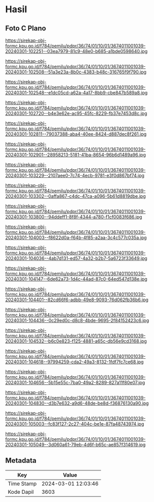 # Hasil

## Foto C Plano

https://sirekap-obj-formc.kpu.go.id/f784/pemilu/pdpr/36/74/01/10/01/3674011001039-20240301-102251--03ea7979-81c9-48e0-b685-a1bde0598640.jpg

https://sirekap-obj-formc.kpu.go.id/f784/pemilu/pdpr/36/74/01/10/01/3674011001039-20240301-102508--51a3e23a-8b0c-4383-b48c-316765f9f790.jpg

https://sirekap-obj-formc.kpu.go.id/f784/pemilu/pdpr/36/74/01/10/01/3674011001039-20240301-102548--e1dc05cd-a62a-4a17-8bb9-cbe847b589a8.jpg

https://sirekap-obj-formc.kpu.go.id/f784/pemilu/pdpr/36/74/01/10/01/3674011001039-20240301-102720--b4e3e62e-ac95-45fc-8229-fb37e7453d8c.jpg

https://sirekap-obj-formc.kpu.go.id/f784/pemilu/pdpr/36/74/01/10/01/3674011001039-20240301-102811--79037388-aba4-40ee-8424-d887dec8f261.jpg

https://sirekap-obj-formc.kpu.go.id/f784/pemilu/pdpr/36/74/01/10/01/3674011001039-20240301-102901--28958213-5181-41ba-8654-96b6d1489a96.jpg

https://sirekap-obj-formc.kpu.go.id/f784/pemilu/pdpr/36/74/01/10/01/3674011001039-20240301-103229--2107aee0-7c74-4ecb-9781-e3f0d867bf74.jpg

https://sirekap-obj-formc.kpu.go.id/f784/pemilu/pdpr/36/74/01/10/01/3674011001039-20240301-103302--0affa867-c4dc-47ca-a096-5b61d8819dbe.jpg

https://sirekap-obj-formc.kpu.go.id/f784/pemilu/pdpr/36/74/01/10/01/3674011001039-20240301-103800--94ddeff1-8f8f-4344-a780-f1cf0083f686.jpg

https://sirekap-obj-formc.kpu.go.id/f784/pemilu/pdpr/36/74/01/10/01/3674011001039-20240301-104003--f8622d0a-f64b-4f85-a2aa-3c4c577c035a.jpg

https://sirekap-obj-formc.kpu.go.id/f784/pemilu/pdpr/36/74/01/10/01/3674011001039-20240301-104036--4ab7d131-ed57-4a32-b2b7-5a6723f33649.jpg

https://sirekap-obj-formc.kpu.go.id/f784/pemilu/pdpr/36/74/01/10/01/3674011001039-20240301-104147--6de62a73-1d4c-44ad-87c0-64ed547d138e.jpg

https://sirekap-obj-formc.kpu.go.id/f784/pemilu/pdpr/36/74/01/10/01/3674011001039-20240301-104401--82cd66f6-adbb-49e8-9093-76d062fb36b6.jpg

https://sirekap-obj-formc.kpu.go.id/f784/pemilu/pdpr/36/74/01/10/01/3674011001039-20240301-104436--0c29ed0c-d8c8-4bde-9695-2f84152423c6.jpg

https://sirekap-obj-formc.kpu.go.id/f784/pemilu/pdpr/36/74/01/10/01/3674011001039-20240301-104532--b6c0e823-f125-4881-a65c-db56e9cd3168.jpg

https://sirekap-obj-formc.kpu.go.id/f784/pemilu/pdpr/36/74/01/10/01/3674011001039-20240301-104618--97994259-cda2-49a3-8132-1fdf7fc7ce68.jpg

https://sirekap-obj-formc.kpu.go.id/f784/pemilu/pdpr/36/74/01/10/01/3674011001039-20240301-104656--5b15e55c-7ba0-49a2-8289-827a11f80e07.jpg

https://sirekap-obj-formc.kpu.go.id/f784/pemilu/pdpr/36/74/01/10/01/3674011001039-20240301-104830--d3b7e632-a9d6-48de-be8d-f36876130a90.jpg

https://sirekap-obj-formc.kpu.go.id/f784/pemilu/pdpr/36/74/01/10/01/3674011001039-20240301-105003--fc83f127-2c27-404c-be1e-87fa48743974.jpg

https://sirekap-obj-formc.kpu.go.id/f784/pemilu/pdpr/36/74/01/10/01/3674011001039-20240301-105049--3d060a61-79eb-4d6f-b65c-ae857f314619.jpg


## Metadata

| Key        | Value               |
| ---------- | ------------------- |
| Time Stamp | 2024-03-01 12:03:46 |
| Kode Dapil | 3603                |



